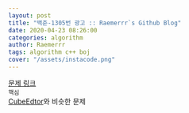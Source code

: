 ```yaml
---  
layout: post  
title: "백준-1305번 광고 :: Raemerrr`s Github Blog"  
date: 2020-04-23 08:26:00  
categories: algorithm  
author: Raemerrr  
tags: algorithm c++ boj 
cover: "/assets/instacode.png" 
---  
```

<a href="https://www.acmicpc.net/problem/1305" target="_blank">문제 링크</a>     
`핵심`  
<a href="https://raemerrr.github.io/others/2020/04/22/boj_1701_CubeEditor.html" target="_blank">CubeEdtor</a>와 비슷한 문제    
  
<script src="https://gist.github.com/Raemerrr/7e16dd4dff1b9ae48255756887d9e24c.js"></script>